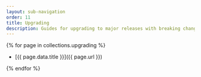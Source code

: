 ```yaml
---
layout: sub-navigation
order: 11
title: Upgrading
description: Guides for upgrading to major releases with breaking changes
---
```


{% for page in collections.upgrading %}

- [{{ page.data.title }}]({{ page.url }})

{% endfor %}
